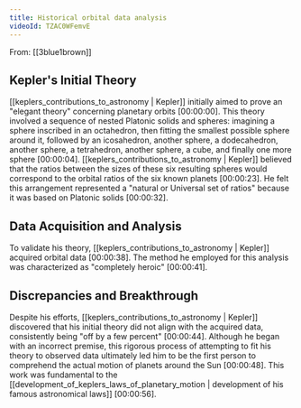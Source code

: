```yaml
---
title: Historical orbital data analysis
videoId: TZAC0WFemvE
---
```


From: [[3blue1brown]] <br/> 

## Kepler's Initial Theory
[[keplers_contributions_to_astronomy | Kepler]] initially aimed to prove an "elegant theory" concerning planetary orbits <a class="yt-timestamp" data-t="00:00:00">[00:00:00]</a>. This theory involved a sequence of nested Platonic solids and spheres: imagining a sphere inscribed in an octahedron, then fitting the smallest possible sphere around it, followed by an icosahedron, another sphere, a dodecahedron, another sphere, a tetrahedron, another sphere, a cube, and finally one more sphere <a class="yt-timestamp" data-t="00:00:04">[00:00:04]</a>. [[keplers_contributions_to_astronomy | Kepler]] believed that the ratios between the sizes of these six resulting spheres would correspond to the orbital ratios of the six known planets <a class="yt-timestamp" data-t="00:00:23">[00:00:23]</a>. He felt this arrangement represented a "natural or Universal set of ratios" because it was based on Platonic solids <a class="yt-timestamp" data-t="00:00:32">[00:00:32]</a>.

## Data Acquisition and Analysis
To validate his theory, [[keplers_contributions_to_astronomy | Kepler]] acquired orbital data <a class="yt-timestamp" data-t="00:00:38">[00:00:38]</a>. The method he employed for this analysis was characterized as "completely heroic" <a class="yt-timestamp" data-t="00:00:41">[00:00:41]</a>.

## Discrepancies and Breakthrough
Despite his efforts, [[keplers_contributions_to_astronomy | Kepler]] discovered that his initial theory did not align with the acquired data, consistently being "off by a few percent" <a class="yt-timestamp" data-t="00:00:44">[00:00:44]</a>. Although he began with an incorrect premise, this rigorous process of attempting to fit his theory to observed data ultimately led him to be the first person to comprehend the actual motion of planets around the Sun <a class="yt-timestamp" data-t="00:00:48">[00:00:48]</a>. This work was fundamental to the [[development_of_keplers_laws_of_planetary_motion | development of his famous astronomical laws]] <a class="yt-timestamp" data-t="00:00:56">[00:00:56]</a>.